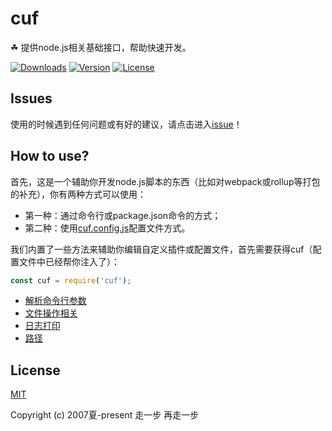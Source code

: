 # cuf
☘ 提供node.js相关基础接口，帮助快速开发。

<a href="https://yelloxing.github.io/npm-downloads/?interval=7&packages=cuf"><img src="https://img.shields.io/npm/dm/cuf.svg" alt="Downloads"></a>
<a href="https://www.npmjs.com/package/cuf"><img src="https://img.shields.io/npm/v/cuf.svg" alt="Version"></a>
<a href="https://github.com/yelloxing/cuf/blob/master/LICENSE"><img src="https://img.shields.io/npm/l/cuf.svg" alt="License"></a>

## Issues
使用的时候遇到任何问题或有好的建议，请点击进入[issue](https://github.com/yelloxing/cuf/issues)！

## How to use?
首先，这是一个辅助你开发node.js脚本的东西（比如对webpack或rollup等打包的补充），你有两种方式可以使用：

- 第一种：通过命令行或package.json命令的方式；
- 第二种：使用[cuf.config.js](https://github.com/yelloxing/cuf/blob/master/test/demo/cuf.config.js)配置文件方式。

我们内置了一些方法来辅助你编辑自定义插件或配置文件，首先需要获得cuf（配置文件中已经帮你注入了）：

```js
const cuf = require('cuf');
```

- [解析命令行参数](https://github.com/yelloxing/cuf/blob/master/docs/option.md)
- [文件操作相关](https://github.com/yelloxing/cuf/blob/master/docs/file.md)
- [日志打印](https://github.com/yelloxing/cuf/blob/master/docs/print.md)
- [路径](https://github.com/yelloxing/cuf/blob/master/docs/path.md)

## License

[MIT](https://github.com/yelloxing/cuf/blob/master/LICENSE)

Copyright (c) 2007夏-present 走一步 再走一步
